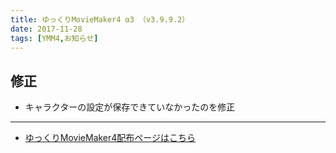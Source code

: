 ```yaml
---
title: ゆっくりMovieMaker4 α3 （v3.9.9.2）
date: 2017-11-28
tags: [YMM4,お知らせ]
---
```

## 修正
- キャラクターの設定が保存できていなかったのを修正


---

- [ゆっくりMovieMaker4配布ページはこちら](../index.md)